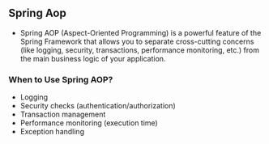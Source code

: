 ## Spring Aop
- Spring AOP (Aspect-Oriented Programming) is a powerful feature of the Spring Framework that allows you to separate cross-cutting concerns (like logging, security, transactions, performance monitoring, etc.) from the main business logic of your application.

 ### When to Use Spring AOP?
- Logging
- Security checks (authentication/authorization)
- Transaction management
- Performance monitoring (execution time)
- Exception handling
